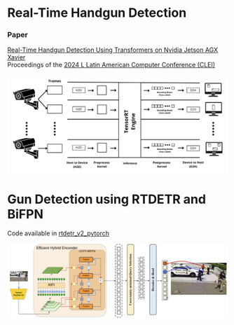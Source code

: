 # Real-Time Handgun Detection

### Paper
[Real-Time Handgun Detection Using Transformers on Nvidia Jetson AGX Xavier](https://ieeexplore.ieee.org/document/10700426) <br>
Proceedings of the [2024 L Latin American Computer Conference (CLEI)](https://ieeexplore.ieee.org/xpl/conhome/10700041/proceeding) <br>

![App Screenshot](assets/Pipeline_CUDA.png)

# Gun Detection using RTDETR and BiFPN

Code available in [rtdetr_v2_pytorch](./rtdetr_v2_pytorch)

![App Screenshot](assets/RTDETR_BIFPN.png)